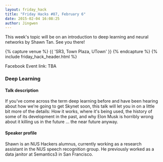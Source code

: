 ```yaml
---
layout: friday_hack
title: "Friday Hacks #87, February 6"
date: 2015-02-04 16:08:25
author: Jingwen
---
```


This week's topic will be on an introduction to deep learning and neural networks by Shawn Tan. See you there!

{% capture venue %}
    {{ 'SR3, Town Plaza, UTown' }}
{% endcapture %}
{% include friday_hack_header.html %}

Facebook Event link: TBA

### Deep Learning

#### Talk description

If you've come across the term deep learning before and have been hearing about how we're going to get Skynet soon, this talk will let you in on a little bit more of the details: How it works, where it's being used, the history of some of its development in the past, and why Elon Musk is horribly wrong about it killing us in the future ... the near future anyway.

#### Speaker profile

Shawn is an NUS Hackers alumnus, currently working as a research assistant in the NUS speech recognition group. He previously worked as a data janitor at Semantics3 in San Francisco.
